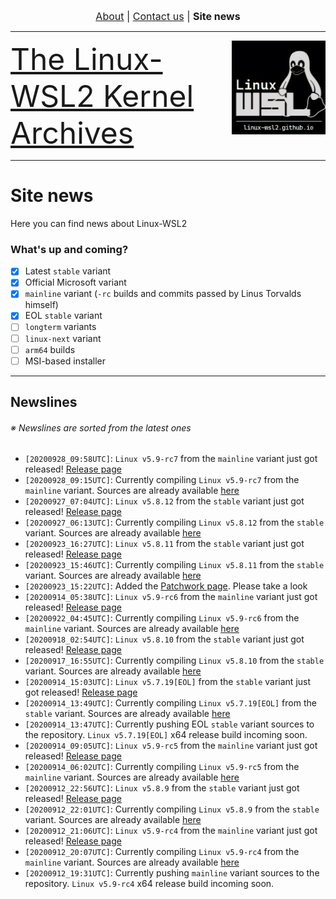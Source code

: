 <p align="center"><font size="3"> <a href="https://linux-wsl2.github.io/about">About</a> | <a href="mailto:linux-wsl2.github.io">Contact us</a> | <b>Site news</b> </font></p>
<hr>
<img src="/images/image.png" width="150" title="WSL Avatar" align="right" /><font size="7"><a href="https://linux-wsl2.github.io">The Linux-WSL2 Kernel Archives</a></font>
<hr size="30">

# Site news
Here you can find news about Linux-WSL2

### What's up and coming?
- [x] Latest `stable` variant
- [x] Official Microsoft variant
- [x] `mainline` variant (`-rc` builds and commits passed by Linus Torvalds himself)
- [x] EOL `stable` variant
- [ ] `longterm` variants
- [ ] `linux-next` variant
- [ ] `arm64` builds
- [ ] MSI-based installer

---

## Newslines
###### ※ Newslines are sorted from the latest ones
- `[20200928_09:58UTC]`: `Linux v5.9-rc7` from the `mainline` variant just got released! [Release page](https://github.com/linux-wsl2/linux-mainline/releases/tag/v5.9-rc7)
- `[20200928_09:15UTC]`: Currently compiling `Linux v5.9-rc7` from the `mainline` variant. Sources are already available [here](https://github.com/linux-wsl2/linux-mainline)
- `[20200927_07:04UTC]`: `Linux v5.8.12` from the `stable` variant just got released! [Release page](https://github.com/linux-wsl2/linux-stable/releases/tag/v5.8.12)
- `[20200927_06:13UTC]`: Currently compiling `Linux v5.8.12` from the `stable` variant. Sources are already available [here](https://github.com/linux-wsl2/linux-stable/tree/linux-5.8.y)
- `[20200923_16:27UTC]`: `Linux v5.8.11` from the `stable` variant just got released! [Release page](https://github.com/linux-wsl2/linux-stable/releases/tag/v5.8.11)
- `[20200923_15:46UTC]`: Currently compiling `Linux v5.8.11` from the `stable` variant. Sources are already available [here](https://github.com/linux-wsl2/linux-stable/tree/linux-5.8.y)
- `[20200923_15:22UTC]`: Added the [Patchwork page](https://linux-wsl2.github.io/patchwork). Please take a look
- `[20200914_05:38UTC]`: `Linux v5.9-rc6` from the `mainline` variant just got released! [Release page](https://github.com/linux-wsl2/linux-mainline/releases/tag/v5.9-rc6)
- `[20200922_04:45UTC]`: Currently compiling `Linux v5.9-rc6` from the `mainline` variant. Sources are already available [here](https://github.com/linux-wsl2/linux-mainline)
- `[20200918_02:54UTC]`: `Linux v5.8.10` from the `stable` variant just got released! [Release page](https://github.com/linux-wsl2/linux-stable/releases/tag/v5.8.10)
- `[20200917_16:55UTC]`: Currently compiling `Linux v5.8.10` from the `stable` variant. Sources are already available [here](https://github.com/linux-wsl2/linux-stable/tree/linux-5.8.y)
- `[20200914_15:03UTC]`: `Linux v5.7.19[EOL]` from the `stable` variant just got released! [Release page](https://github.com/linux-wsl2/linux-stable/releases/tag/v5.7.19)
- `[20200914_13:49UTC]`: Currently compiling `Linux v5.7.19[EOL]` from the `stable` variant. Sources are already available [here](https://github.com/linux-wsl2/linux-stable/tree/linux-5.7.y)
- `[20200914_13:47UTC]`: Currently pushing EOL `stable` variant sources to the repository. `Linux v5.7.19[EOL]` x64 release build incoming soon.
- `[20200914_09:05UTC]`: `Linux v5.9-rc5` from the `mainline` variant just got released! [Release page](https://github.com/linux-wsl2/linux-mainline/releases/tag/v5.9-rc5)
- `[20200914_06:02UTC]`: Currently compiling `Linux v5.9-rc5` from the `mainline` variant. Sources are already available [here](https://github.com/linux-wsl2/linux-mainline)
- `[20200912_22:56UTC]`: `Linux v5.8.9` from the `stable` variant just got released! [Release page](https://github.com/linux-wsl2/linux-stable/releases/tag/v5.8.9)
- `[20200912_22:01UTC]`: Currently compiling `Linux v5.8.9` from the `stable` variant. Sources are already available [here](https://github.com/linux-wsl2/linux-stable)
- `[20200912_21:06UTC]`: `Linux v5.9-rc4` from the `mainline` variant just got released! [Release page](https://github.com/linux-wsl2/linux-mainline/releases/tag/v5.9-rc4)
- `[20200912_20:07UTC]`: Currently compiling `Linux v5.9-rc4` from the `mainline` variant. Sources are already available [here](https://github.com/linux-wsl2/linux-mainline)
- `[20200912_19:31UTC]`: Currently pushing `mainline` variant sources to the repository. `Linux v5.9-rc4` x64 release build incoming soon.
